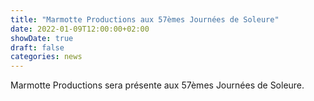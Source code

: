 ```yaml
---
title: "Marmotte Productions aux 57èmes Journées de Soleure"
date: 2022-01-09T12:00:00+02:00
showDate: true
draft: false
categories: news
---
```


Marmotte Productions sera présente aux 57èmes Journées de Soleure. 